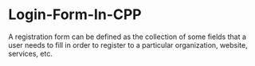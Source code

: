 # Login-Form-In-CPP
A registration form can be defined as the collection of some fields that a user needs to fill in order to register to a particular organization, website, services, etc.
